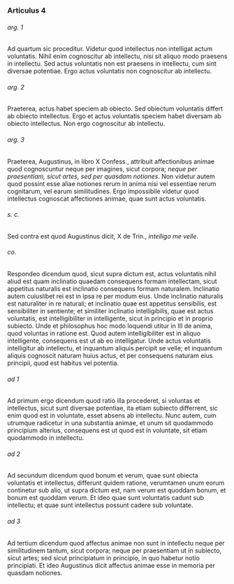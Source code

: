 ### Articulus 4

###### arg. 1
Ad quartum sic proceditur. Videtur quod intellectus non intelligat actum voluntatis. Nihil enim cognoscitur ab intellectu, nisi sit aliquo modo praesens in intellectu. Sed actus voluntatis non est praesens in intellectu, cum sint diversae potentiae. Ergo actus voluntatis non cognoscitur ab intellectu.

###### arg. 2
Praeterea, actus habet speciem ab obiecto. Sed obiectum voluntatis differt ab obiecto intellectus. Ergo et actus voluntatis speciem habet diversam ab obiecto intellectus. Non ergo cognoscitur ab intellectu.

###### arg. 3
Praeterea, Augustinus, in libro X Confess., attribuit affectionibus animae quod cognoscuntur neque per imagines, sicut corpora; *neque per praesentiam, sicut artes, sed per quasdam notiones*. Non videtur autem quod possint esse aliae notiones rerum in anima nisi vel essentiae rerum cognitarum, vel earum similitudines. Ergo impossibile videtur quod intellectus cognoscat affectiones animae, quae sunt actus voluntatis.

###### s. c.
Sed contra est quod Augustinus dicit, X de Trin., *intelligo me velle*.

###### co.
Respondeo dicendum quod, sicut supra dictum est, actus voluntatis nihil aliud est quam inclinatio quaedam consequens formam intellectam, sicut appetitus naturalis est inclinatio consequens formam naturalem. Inclinatio autem cuiuslibet rei est in ipsa re per modum eius. Unde inclinatio naturalis est naturaliter in re naturali; et inclinatio quae est appetitus sensibilis, est sensibiliter in sentiente; et similiter inclinatio intelligibilis, quae est actus voluntatis, est intelligibiliter in intelligente, sicut in principio et in proprio subiecto. Unde et philosophus hoc modo loquendi utitur in III de anima, quod voluntas in ratione est. Quod autem intelligibiliter est in aliquo intelligente, consequens est ut ab eo intelligatur. Unde actus voluntatis intelligitur ab intellectu, et inquantum aliquis percipit se velle; et inquantum aliquis cognoscit naturam huius actus, et per consequens naturam eius principii, quod est habitus vel potentia.

###### ad 1
Ad primum ergo dicendum quod ratio illa procederet, si voluntas et intellectus, sicut sunt diversae potentiae, ita etiam subiecto differrent, sic enim quod est in voluntate, esset absens ab intellectu. Nunc autem, cum utrumque radicetur in una substantia animae, et unum sit quodammodo principium alterius, consequens est ut quod est in voluntate, sit etiam quodammodo in intellectu.

###### ad 2
Ad secundum dicendum quod bonum et verum, quae sunt obiecta voluntatis et intellectus, differunt quidem ratione, verumtamen unum eorum continetur sub alio, ut supra dictum est, nam verum est quoddam bonum, et bonum est quoddam verum. Et ideo quae sunt voluntatis cadunt sub intellectu; et quae sunt intellectus possunt cadere sub voluntate.

###### ad 3
Ad tertium dicendum quod affectus animae non sunt in intellectu neque per similitudinem tantum, sicut corpora; neque per praesentiam ut in subiecto, sicut artes; sed sicut principiatum in principio, in quo habetur notio principiati. Et ideo Augustinus dicit affectus animae esse in memoria per quasdam notiones.

